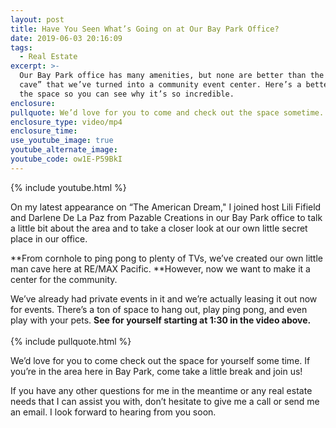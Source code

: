 ```yaml
---
layout: post
title: Have You Seen What’s Going on at Our Bay Park Office?
date: 2019-06-03 20:16:09
tags:
  - Real Estate
excerpt: >-
  Our Bay Park office has many amenities, but none are better than the “man
  cave” that we’ve turned into a community event center. Here’s a better look at
  the space so you can see why it’s so incredible.
enclosure:
pullquote: We’d love for you to come and check out the space sometime.
enclosure_type: video/mp4
enclosure_time:
use_youtube_image: true
youtube_alternate_image:
youtube_code: ow1E-P59BkI
---
```


{% include youtube.html %}

On my latest appearance on “The American Dream," I joined host Lili Fifield and Darlene De La Paz from Pazable Creations in our Bay Park office to talk a little bit about the area and to take a closer look at our own little secret place in our office.&nbsp;

**From cornhole to ping pong to plenty of TVs, we’ve created our own little man cave here at RE/MAX Pacific.&nbsp;**However, now we want to make it a center for the community.&nbsp;

We’ve already had private events in it and we’re actually leasing it out now for events. There’s a ton of space to hang out, play ping pong, and even play with your pets.&nbsp;**See for yourself starting at 1:30 in the video above.**<br><br>{% include pullquote.html %}

We’d love for you to come check out the space for yourself some time. If you’re in the area here in Bay Park, come take a little break and join us\!&nbsp;

If you have any other questions for me in the meantime or any real estate needs that I can assist you with, don’t hesitate to give me a call or send me an email. I look forward to hearing from you soon.